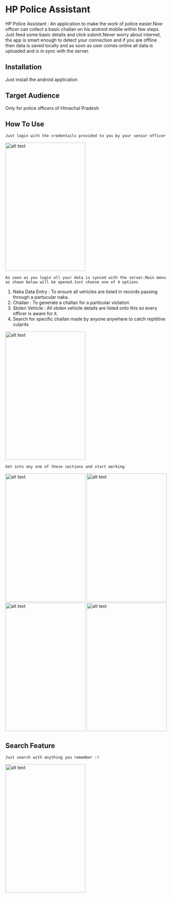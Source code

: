 # HP Police Assistant

HP Police Assistant : An application to make the work of police easier.Now officer can collect a basic challan on his android mobile within few steps.
Just feed some basic details and click submit.Never worry about internet, the app is smart enough to detect your connection and if you are offline 
then data is saved locally and as soon as user comes online all data is uploaded and is in sync with the server.

## Installation

Just install the android application

## Target Audience

Only for police officers of Himachal Pradesh

## How To Use

`Just login with the credentails provided to you by your senior officer`


<img src="https://www.dropbox.com/s/52q03tmu7mb3m2q/Screenshot_2017-04-06-00-45-37%5B1%5D.png?raw=1" alt="alt text" width="250" height="400">

`As soon as you login all your data is synced with the server.Main menu as shown below will be opened.Just choose one of 4 options`
1. Naka Data Entry : To ensure all vehicles are listed in records passing through a partucular naka.
2. Challan : To generate a challan for a particular violation
3. Stolen Vehicle : All stolen vehicle details are listed onto this so every officer is aware for it.
4. Search for specific challan made by anyone anywhere to catch repititive culprits 

<img src="https://www.dropbox.com/s/kbbf7kknedrdkhm/Screenshot_2017-04-06-00-49-00%5B1%5D.png?raw=1" alt="alt text" width="250" height="400">

`Get into any one of these sections and start working`

<img src="https://www.dropbox.com/s/su8o03uliqd7spd/Screenshot_2017-04-06-00-49-12%5B1%5D.png?raw=1" alt="alt text" width="250" height="400">
<img src="https://www.dropbox.com/s/rw1vux2132ktnyx/Screenshot_2017-04-06-00-49-19%5B1%5D.png?raw=1" alt="alt text" width="250" height="400">
<img src="https://www.dropbox.com/s/magi78pj109uf1m/Screenshot_2017-04-06-00-49-43%5B1%5D.png?raw=1" alt="alt text" width="250" height="400">
<img src="https://www.dropbox.com/s/9fmn6ytwj3rzctq/Screenshot_2017-04-06-00-49-52%5B1%5D.png?raw=1" alt="alt text" width="250" height="400">

## Search Feature
`Just search with anything you remember :)`

<img src="https://www.dropbox.com/s/itd99v495x4pwtl/Screenshot_2017-04-06-00-50-02%5B1%5D.png?raw=1" alt="alt text" width="250" height="400">
